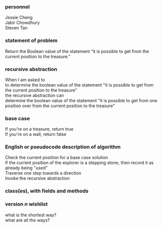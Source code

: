 ### personnel
Jessie Cheng </br>
Jabir Chowdhury </br>
Steven Tan

### statement of problem

Return the Boolean value of the statement “it is possible to get from the current position to the treasure."

### recursive abstraction
When I am asked to  </br>
  to determine the boolean value of the statement "it is possible to get from the current position to the treasure" </br>
the recursive abstraction can  </br>
  determine the boolean value of the statement "it is possible to get from one position over from the current position to the treasure" </br>

### base case
If you're on a treasure, return true  </br>
If you're on a wall, return false  </br>

### English or pseudocode description of algorithm
Check the current position for a base case solution</br>
If the current position of the explorer is a stepping stone, then record it as already being "used" <br>
Traverse one step towards a direction <br>
Invoke the recursive abstraction <br>

### class(es), with fields and methods

### version *n* wishlist
what is the shortest way? </br>
what are all the ways?


